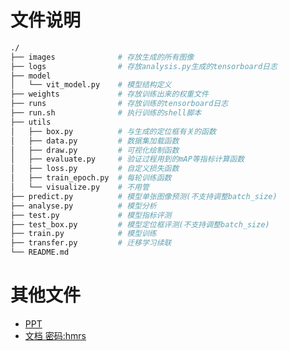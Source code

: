 # 文件说明
```bash
./
├── images              # 存放生成的所有图像
├── logs                # 存放analysis.py生成的tensorboard日志
├── model
│   └── vit_model.py    # 模型结构定义
├── weights             # 存放训练出来的权重文件
├── runs                # 存放训练的tensorboard日志
├── run.sh              # 执行训练的shell脚本
├── utils
│   ├── box.py          # 与生成的定位框有关的函数
│   ├── data.py         # 数据集加载函数
│   ├── draw.py         # 可视化绘制函数
│   ├── evaluate.py     # 验证过程用到的mAP等指标计算函数
│   ├── loss.py         # 自定义损失函数
│   ├── train_epoch.py  # 每轮训练函数
│   └── visualize.py    # 不用管
├── predict.py          # 模型单张图像预测(不支持调整batch_size)
├── analyse.py          # 模型分析
├── test.py             # 模型指标评测
├── test_box.py         # 模型定位框评测(不支持调整batch_size)
├── train.py            # 模型训练
├── transfer.py         # 迁移学习续联
└── README.md
````
# 其他文件
- [PPT](https://www.canva.cn/design/DAFjngSSw-4NuFrB6opqQzES74DWigaZQ/edit?utm_content=DAFjngSSw-4utm_campaign=designshare&utm_medium=link2&utm_source=sharebutton)
- [文档 密码:hmrs](https://wwtc.lanzoum.com/b01qt4tdi)